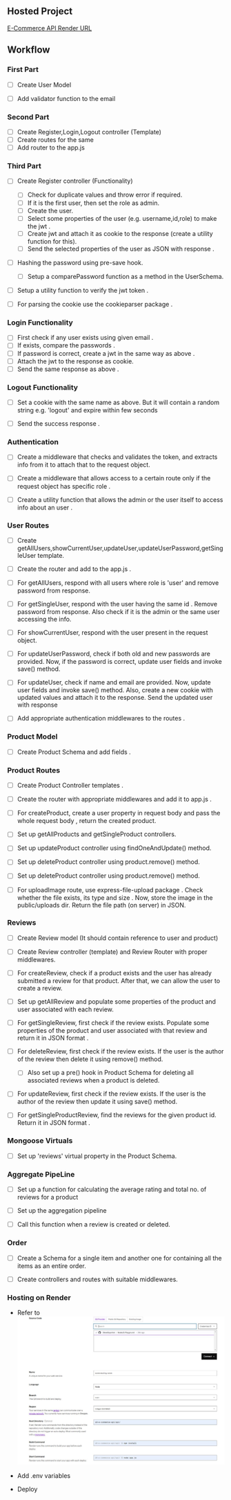 ## Hosted Project

[E-Commerce API Render URL](https://e-commerce-api-2qrb.onrender.com/)

## Workflow

### First Part

- [ ] Create User Model
- [ ] Add validator function to the email 


### Second Part

- [ ] Create Register,Login,Logout controller (Template)
- [ ] Create routes for the same 
- [ ] Add router to the app.js 

### Third Part

- [ ] Create Register controller (Functionality)
  - [ ] Check for duplicate values and throw error if required. 
  - [ ] If it is the first user, then set the role as admin.
  - [ ] Create the user.
  - [ ] Select some properties of the user (e.g. username,id,role) to make the jwt .
  - [ ] Create jwt and attach it as cookie to the response (create a utility function for this).
  - [ ] Send the selected properties of the user as JSON with response .

- [ ] Hashing the password using pre-save hook.
  - [ ] Setup a comparePassword function as a method in the UserSchema.

- [ ] Setup a utility function to verify the jwt token .

- [ ] For parsing the cookie use the cookieparser package .

### Login Functionality

- [ ] First check if any user exists using given email .
- [ ] If exists, compare the passwords .
- [ ] If password is correct, create a jwt in the same way as above .
- [ ] Attach the jwt to the response as cookie.
- [ ] Send the same response as above .

### Logout Functionality

- [ ] Set a cookie with the same name as above. But it will contain a random string e.g. 'logout' and expire within few seconds 
- [ ] Send the success response .


### Authentication 

- [ ] Create a middleware that checks and validates the token, and extracts info from it to attach that to the request object.

- [ ] Create a middleware that allows access to a certain route only if the request object has specific role .

- [ ] Create a utility function that allows the admin or the user itself to access info about an user .

### User Routes

- [ ] Create getAllUsers,showCurrentUser,updateUser,updateUserPassword,getSingleUser template.

- [ ] Create the router and add to the app.js .

- [ ] For getAllUsers, respond with all users where role is 'user' and remove password from response.

- [ ] For getSingleUser, respond with the user having the same id . Remove password from response. Also check if it is the admin or the same user accessing the info.

- [ ] For showCurrentUser, respond with the user present in the request object. 

- [ ] For updateUserPassword, check if both old and new passwords are provided. Now, if the password is correct, update user fields and invoke save() method. 

- [ ] For updateUser, check if name and email are provided. Now, update user fields and invoke save() method. Also, create a new cookie with updated values and attach it to the response. Send the updated user with response
  
- [ ] Add appropriate authentication middlewares to the routes .

### Product Model

- [ ] Create Product Schema and add fields .

### Product Routes

- [ ] Create Product Controller templates .
- [ ] Create the router with appropriate middlewares and add it to app.js .

- [ ] For createProduct, create a user property in request body and pass the whole request body , return the created product.

- [ ] Set up getAllProducts and getSingleProduct controllers.

- [ ] Set up updateProduct controller using findOneAndUpdate() method.

- [ ] Set up deleteProduct controller using product.remove() method.

- [ ] Set up deleteProduct controller using product.remove() method.

- [ ] For uploadImage route, use express-file-upload package . Check whether the file exists, its type and size . Now, store the image in the public/uploads dir. Return the file path (on server) in JSON.

### Reviews

- [ ] Create Review model (It should contain reference to user and product)

- [ ] Create Review controller (template) and Review Router with proper middlewares.

- [ ] For createReview, check if a product exists and the user has already submitted a review for that product. After that, we can allow the user to create a review.

- [ ] Set up getAllReview and populate some properties of the product and user associated with each review.

- [ ] For getSingleReview, first check if the review exists. Populate some properties of the product and user associated with that review and return it in JSON format .

- [ ] For deleteReview, first check if the review exists. If the user is the author of the review then delete it using remove() method. 
  - [ ] Also set up a pre() hook in Product Schema for deleting all associated reviews when a product is deleted.

- [ ] For updateReview, first check if the review exists. If the user is the author of the review then update it using save() method.


- [ ] For getSingleProductReview, find the reviews for the given product id. Return it in JSON format .

### Mongoose Virtuals

- [ ] Set up 'reviews' virtual property in the Product Schema.

### Aggregate PipeLine

- [ ] Set up a function for calculating the average rating and total no. of reviews for a product

- [ ] Set up the aggregation pipeline 

- [ ] Call this function when a review is created or deleted.

### Order 

- [ ] Create a Schema for a single item and another one for containing all the items as an entire order. 

- [ ] Create controllers and routes with suitable middlewares. 

### Hosting on Render

- Refer to ![Render Hosting Configuration](./render-config.JPG)

- Add .env variables

- Deploy


